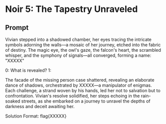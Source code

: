 # Noir 5: The Tapestry Unraveled

## Prompt

Vivian stepped into a shadowed chamber, her eyes tracing the intricate symbols adorning the walls—a mosaic of her journey, etched into the fabric of destiny. The magic eye, the owl's gaze, the falcon's heart, the scrambled whisper, and the symphony of signals—all converged, forming a name: "XXXXX"

0: What is revealed?
1: 

The facade of the missing person case shattered, revealing an elaborate dance of shadows, orchestrated by XXXXX—a manipulator of enigmas. Each challenge, a strand woven by his hands, led her not to salvation but to confrontation. Vivian's resolve solidified, her steps echoing in the rain-soaked streets, as she embarked on a journey to unravel the depths of darkness and deceit awaiting her.

Solution Format: flag{XXXXX}
